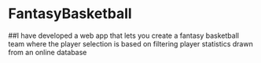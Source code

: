 # FantasyBasketball

##I have developed a web app that lets you create a fantasy basketball team where the player selection is based on filtering player statistics drawn from an online database

